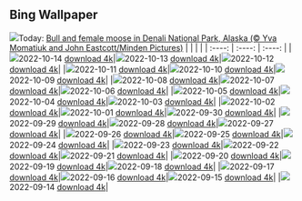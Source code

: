 ## Bing Wallpaper
![](./wallpaper/2022-10-14.jpg)Today: [Bull and female moose in Denali National Park, Alaska (© Yva Momatiuk and John Eastcott/Minden Pictures)](./wallpaper/2022-10-14.jpg)
|      |      |      |
| :----: | :----: | :----: |
|![](./wallpaper/2022-10-14_sm.jpg)2022-10-14 [download 4k](./wallpaper/2022-10-14.jpg)|![](./wallpaper/2022-10-13_sm.jpg)2022-10-13 [download 4k](./wallpaper/2022-10-13.jpg)|![](./wallpaper/2022-10-12_sm.jpg)2022-10-12 [download 4k](./wallpaper/2022-10-12.jpg)|
|![](./wallpaper/2022-10-11_sm.jpg)2022-10-11 [download 4k](./wallpaper/2022-10-11.jpg)|![](./wallpaper/2022-10-10_sm.jpg)2022-10-10 [download 4k](./wallpaper/2022-10-10.jpg)|![](./wallpaper/2022-10-09_sm.jpg)2022-10-09 [download 4k](./wallpaper/2022-10-09.jpg)|
|![](./wallpaper/2022-10-08_sm.jpg)2022-10-08 [download 4k](./wallpaper/2022-10-08.jpg)|![](./wallpaper/2022-10-07_sm.jpg)2022-10-07 [download 4k](./wallpaper/2022-10-07.jpg)|![](./wallpaper/2022-10-06_sm.jpg)2022-10-06 [download 4k](./wallpaper/2022-10-06.jpg)|
|![](./wallpaper/2022-10-05_sm.jpg)2022-10-05 [download 4k](./wallpaper/2022-10-05.jpg)|![](./wallpaper/2022-10-04_sm.jpg)2022-10-04 [download 4k](./wallpaper/2022-10-04.jpg)|![](./wallpaper/2022-10-03_sm.jpg)2022-10-03 [download 4k](./wallpaper/2022-10-03.jpg)|
|![](./wallpaper/2022-10-02_sm.jpg)2022-10-02 [download 4k](./wallpaper/2022-10-02.jpg)|![](./wallpaper/2022-10-01_sm.jpg)2022-10-01 [download 4k](./wallpaper/2022-10-01.jpg)|![](./wallpaper/2022-09-30_sm.jpg)2022-09-30 [download 4k](./wallpaper/2022-09-30.jpg)|
|![](./wallpaper/2022-09-29_sm.jpg)2022-09-29 [download 4k](./wallpaper/2022-09-29.jpg)|![](./wallpaper/2022-09-28_sm.jpg)2022-09-28 [download 4k](./wallpaper/2022-09-28.jpg)|![](./wallpaper/2022-09-27_sm.jpg)2022-09-27 [download 4k](./wallpaper/2022-09-27.jpg)|
|![](./wallpaper/2022-09-26_sm.jpg)2022-09-26 [download 4k](./wallpaper/2022-09-26.jpg)|![](./wallpaper/2022-09-25_sm.jpg)2022-09-25 [download 4k](./wallpaper/2022-09-25.jpg)|![](./wallpaper/2022-09-24_sm.jpg)2022-09-24 [download 4k](./wallpaper/2022-09-24.jpg)|
|![](./wallpaper/2022-09-23_sm.jpg)2022-09-23 [download 4k](./wallpaper/2022-09-23.jpg)|![](./wallpaper/2022-09-22_sm.jpg)2022-09-22 [download 4k](./wallpaper/2022-09-22.jpg)|![](./wallpaper/2022-09-21_sm.jpg)2022-09-21 [download 4k](./wallpaper/2022-09-21.jpg)|
|![](./wallpaper/2022-09-20_sm.jpg)2022-09-20 [download 4k](./wallpaper/2022-09-20.jpg)|![](./wallpaper/2022-09-19_sm.jpg)2022-09-19 [download 4k](./wallpaper/2022-09-19.jpg)|![](./wallpaper/2022-09-18_sm.jpg)2022-09-18 [download 4k](./wallpaper/2022-09-18.jpg)|
|![](./wallpaper/2022-09-17_sm.jpg)2022-09-17 [download 4k](./wallpaper/2022-09-17.jpg)|![](./wallpaper/2022-09-16_sm.jpg)2022-09-16 [download 4k](./wallpaper/2022-09-16.jpg)|![](./wallpaper/2022-09-15_sm.jpg)2022-09-15 [download 4k](./wallpaper/2022-09-15.jpg)|
|![](./wallpaper/2022-09-14_sm.jpg)2022-09-14 [download 4k](./wallpaper/2022-09-14.jpg)|